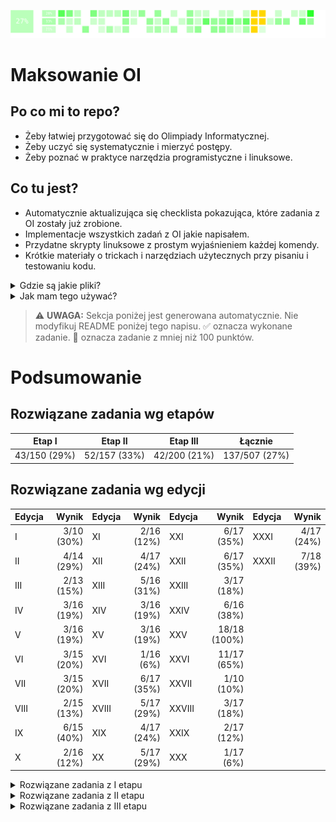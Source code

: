 ![Progres OI](checklista/oi_progress.svg)

# Maksowanie OI

## Po co mi to repo?
- Żeby łatwiej przygotować się do Olimpiady Informatycznej.
- Żeby uczyć się systematycznie i mierzyć postępy.
- Żeby poznać w praktyce narzędzia programistyczne i linuksowe.

## Co tu jest?
- Automatycznie aktualizująca się checklista pokazująca, które zadania z OI zostały już zrobione.
- Implementacje wszystkich zadań z OI jakie napisałem.
- Przydatne skrypty linuksowe z prostym wyjaśnieniem każdej komendy.
- Krótkie materiały o trickach i narzędziach użytecznych przy pisaniu i testowaniu kodu.


<details>
<summary>Gdzie są jakie pliki?</summary>

📘 Przykład:  
`rozwiazania/xxv/etap3/dzien1/kom/` – rozwiązania do zadania **„Liczby kompletne”** z III etapu XXV OI.


Katalog `rozwiazania/` zawiera wszystkie zadania z OI, które zaimplementowałem.  
Struktura wygląda tak:  
`rozwiazania/<edycja_oi>/<etap_oi>/[dzień_etapu]/<skrót_zadania>/`

- `<skrót>.cpp` – moje rozwiązanie (100 pkt na Szkopule lub SIO2).  
  Dodatki `_alt` lub `_oi` to alternatywne rozwiązania.
- `<skrót><liczba>.cpp` – rozwiązania z mniejszą liczbą punktów (np. bruty lub podgrupy).
- `<skrót>g.cpp` – generatorka testów.
- `<skrót>chk.cpp` – checkerka (jeśli zadanie ma kilka poprawnych odpowiedzi).

Katalog `virtual_contest/` zawiera moje podejścia z symulacji zawodów (ograniczenia czasu i widoczności wyników jak na prawdziwej OI).

Katalogi `checklista` oraz `.github` odpowiadają za automatyczne generowanie checklisty — **nie modyfikuj ich ręcznie.**

Jeśli coś nie działa, daj mi znać przez [Issue](https://github.com/Kulezi/oi/issues).
Chcesz znaleźć konkretne zadanie?  
Zajrzyj na [Listę zadań OI](https://oi.edu.pl/l/oi_zadania/)  
albo użyj:  
```bash
grep 'nazwa_zadania' -R .
```

</details>

<details>
<summary>Jak mam tego używać?</summary>

1. Sforkuj [szablon repozytorium](https://github.com/testowyuczen/oi/fork).  
2. W zakładce **Actions** kliknij  
   `I understand my workflows, go ahead and enable them`  
   — bez tego checklista nie będzie się aktualizować automatycznie.

### Automatyczny import zadań ze Szkopuła
Skrypt [oi-fetcher](https://github.com/Matian37/oi-fetcher) pozwala zgrać wszystkie rozwiązania z [Archiwum OI](https://szkopul.edu.pl/task_archive/oi/).  
Zadania z konkursów trzeba dodać ręcznie.  
Kudos dla [@Matian37](https://github.com/Matian37) za narzędzie.

### Dodawanie nowych rozwiązań
Załóżmy, że zrobiłeś zadanie ['Rycerz' z II etapu XXXI OI](https://oi.edu.pl/archive/pl/oi/31/ryc):

```bash
git add rozwiazania/xxxi/etap2/dzien1/ryc/ryc.cpp
git commit -m "Dodano rozwiązanie zadania 'Rycerz' z XXXI OI"
git push
```

Po kilku minutach checklista na GitHubie zaktualizuje się automatycznie.  
Jeśli chcesz pobrać nową wersję checklisty lokalnie:
```bash
git pull
```
</details>
<!-- AUTO-CHECKLIST -->

> ⚠️ **UWAGA:** Sekcja poniżej jest generowana automatycznie.
> Nie modyfikuj README poniżej tego napisu.
> ✅ oznacza wykonane zadanie.
> 🤔 oznacza zadanie z mniej niż 100 punktów.


# Podsumowanie

## Rozwiązane zadania wg etapów

Etap I | Etap II | Etap III | Łącznie
:---: | :---: | :---: | :---:
43/150 (29%) | 52/157 (33%) | 42/200 (21%) | 137/507 (27%)

## Rozwiązane zadania wg edycji

Edycja | Wynik | Edycja | Wynik | Edycja | Wynik | Edycja | Wynik
:--- | ---: | :--- | ---: | :--- | ---: | :--- | ---:
I | 3/10 (30%) | XI | 2/16 (12%) | XXI | 6/17 (35%) | XXXI | 4/17 (24%)
II | 4/14 (29%) | XII | 4/17 (24%) | XXII | 6/17 (35%) | XXXII | 7/18 (39%)
III | 2/13 (15%) | XIII | 5/16 (31%) | XXIII | 3/17 (18%) |  | 
IV | 3/16 (19%) | XIV | 3/16 (19%) | XXIV | 6/16 (38%) |  | 
V | 3/16 (19%) | XV | 3/16 (19%) | XXV | 18/18 (100%) |  | 
VI | 3/15 (20%) | XVI | 1/16 (6%) | XXVI | 11/17 (65%) |  | 
VII | 3/15 (20%) | XVII | 6/17 (35%) | XXVII | 1/10 (10%) |  | 
VIII | 2/15 (13%) | XVIII | 5/17 (29%) | XXVIII | 3/17 (18%) |  | 
IX | 6/15 (40%) | XIX | 4/17 (24%) | XXIX | 2/17 (12%) |  | 
X | 2/16 (12%) | XX | 5/17 (29%) | XXX | 1/17 (6%) |  |


<details>
<summary>Rozwiązane zadania z I etapu</summary>

Edycja | zad. 1 | zad. 2 | zad. 3 | zad. 4 | zad. 5 | zad. 6
:--- | ---: | ---: | ---: | ---: | ---: | ---:
I | pio ✅ | tro ✅ |   | — | — | —
II | pal ✅ | jed ✅ |   |   | — | —
III | gon ✅ |   |   |   | — | —
IV |   |   |   |   | — | —
V | sum ✅ | wie ✅ |   |   | — | —
VI | gra ✅ |   |   |   | — | —
VII | bro ✅ |   |   |   | — | —
VIII | ant ✅ |   |   |   | — | —
IX | kol ✅ | kom ✅ |   |   | — | —
X | cze ✅ |   |   |   |   | —
XI | gra ✅ | zaw ✅ |   |   |   | —
XII |   |   |   |   |   | —
XIII | okr ✅ | kra ✅ |   |   |   | —
XIV |   |   |   |   |   | —
XV | pla ✅ |   |   |   |   | —
XVI |   |   |   |   |   | —
XVII | kor ✅ | tes ✅ |   |   |   | —
XVIII | liz ✅ |   |   |   |   | —
XIX | odl ✅ |   |   |   |   | —
XX |   |   |   |   |   | —
XXI | kur ✅ |   |   |   |   | —
XXII | kin ✅ |   |   |   |   | —
XXIII |   |   |   |   |   | —
XXIV | fla ✅ |   |   |   |   | —
XXV | pio ✅ | roz ✅ | pla ✅ | pra ✅ | pow ✅ | —
XXVI | nie ✅ | pod ✅ | klu ✅ | rob ✅ | par ✅ | —
XXVII |   |   |   |   |   | —
XXVIII | gan ✅ |   |   |   |   | —
XXIX |   |   |   |   |   | —
XXX | kol ✅ |   |   |   |   | —
XXXI | cza ✅ |   |   |   |   | —
XXXII | kas 🤔 | usu ✅ | zam ✅ | wal ✅ | bit ✅ | spr ✅
</details>


<details>
<summary>Rozwiązane zadania z II etapu</summary>

Edycja | zad. próbne | Dzień 1 - zad. 1 | Dzień 1 - zad. 2 | Dzień 2 - zad. 1 | Dzień 2 - zad. 2
:--- | ---: | ---: | ---: | ---: | ---:
I |   | prz ✅ | — |   | —
II |   | tro ✅ |   |   |  
III |   |   | — | haz ✅ |  
IV |   |   |   |   |  
V |   | row ✅ |   |   |  
VI |   | lun ✅ |   |   |  
VII |   |   |   |   |  
VIII |   |   |   |   |  
IX | izo ✅ | dzi ✅ |   |   |  
X |   | aut ✅ |   |   |  
XI |   |   |   |   |  
XII |   | ban ✅ |   | kos ✅ |  
XIII |   | naj ✅ |   |   |  
XIV |   | ska ✅ |   | tet ✅ |  
XV |   |   |   |   |  
XVI |   |   |   | arc ✅ |  
XVII |   | cho ✅ | klo ✅ |   |  
XVIII |   | roz ✅ |   |   |  
XIX |   | sza ✅ |   | okr ✅ | roz ✅
XX |   | luk ✅ |   | mor ✅ |  
XXI |   | prz ✅ |   | pta ✅ |  
XXII |   | pus ✅ |   | kur ✅ | trz ✅
XXIII |   | zaj ✅ | dro ✅ |   |  
XXIV |   | sum ✅ |   | kon ✅ | zam ✅
XXV | prz ✅ | kon ✅ | dro ✅ | tom ✅ | tel ✅
XXVI | roz ✅ | kol ✅ | gwi ✅ | osi ✅ | cyk ✅
XXVII |   | czw ✅ |   |   |  
XXVIII |   | ple ✅ |   | pla ✅ |  
XXIX |   |   |   | bom ✅ | kon ✅
XXX |   |   |   |   |  
XXXI |   | lic ✅ | ryc ✅ | poj ✅ |  
XXXII | sss ✅ | drz ✅ |   |   |
</details>


<details>
<summary>Rozwiązane zadania z III etapu</summary>

Edycja | Dzień próbny, zad. 1 | Dzień próbny, zad. 2 | Dzień 1 - zad. 1 | Dzień 1 - zad. 2 | Dzień 1 - zad. 3 | Dzień 2 - zad. 1 | Dzień 2 - zad. 2 | Dzień 2 - zad. 3
:--- | ---: | ---: | ---: | ---: | ---: | ---: | ---: | ---:
I |   | — |   |   | — |   | — | —
II |   | — |   |   | — | sze ✅ |   | —
III |   | — |   |   | — |   |   | —
IV |   | — | kaj ✅ | tro ✅ |   | rez ✅ |   | —
V |   | — |   |   |   |   |   |  
VI |   | — | mag ✅ |   | — |   |   |  
VII |   | — |   |   | — | age ✅ | pow ✅ |  
VIII |   | — |   |   | — | kop ✅ |   |  
IX | min ✅ | — |   |   | — | szy ✅ |   |  
X |   | — |   |   | — |   |   |  
XI |   | — |   |   |   |   |   | —
XII | dzi ✅ | — |   |   |   | aut ✅ |   |  
XIII |   | — |   |   | — | pal ✅ | zos ✅ |  
XIV |   | — |   |   | — | klo ✅ |   |  
XV |   | — | kup ✅ |   |   | sta ✅ |   | —
XVI |   | — |   |   |   |   |   | —
XVII |   | — | zab ✅ |   |   | pil ✅ |   |  
XVIII |   | — | imp ✅ |   |   | pat ✅ | met ✅ |  
XIX |   | — |   |   |   |   |   |  
XX |   | — | baj ✅ | lan ✅ |   | gdz ✅ |   |  
XXI | far ✅ | — | tur ✅ |   |   | pan ✅ |   |  
XXII |   | — | wil ✅ |   |   | kol ✅ |   |  
XXIII |   | — | zyw ✅ |   |   |   |   |  
XXIV | piz ✅ | — | zap ✅ |   |   |   |   | —
XXV | dwa ✅ | trz ✅ | ogr ✅ | tur ✅ | kom ✅ | tak ✅ | ddl ✅ | wie ✅
XXVI |   | — |   |   |   | dlu ✅ |   |  
XXVII | — | — | — | — | — | — | — | —
XXVIII |   | — |   |   |   |   |   |  
XXIX |   |   |   |   |   |   |   |  
XXX |   | — |   |   |   |   |   |  
XXXI |   | — |   |   |   |   |   |
</details>
